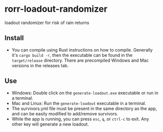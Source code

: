 # rorr-loadout-randomizer
loadout randomizer for risk of rain returns

## Install
- You can compile using Rust instructions on how to compile. Generally it's `cargo build -r`, then the executable can be found in the `target/release` directory. There are precompiled Windows and Mac versions in the releases tab.

## Use
- Windows: Double click on the `generate-loadout.exe` executable or run in a terminal.
- Mac and Linux: Run the `generate-loadout` executable in a terminal.
- The survivors.yml file must be present in the same directory as the app, and can be easily modified to add/remove survivors.
- While the app is running, you can press `esc`, `q`, or `ctrl-c` to exit. Any other key will generate a new loadout.
